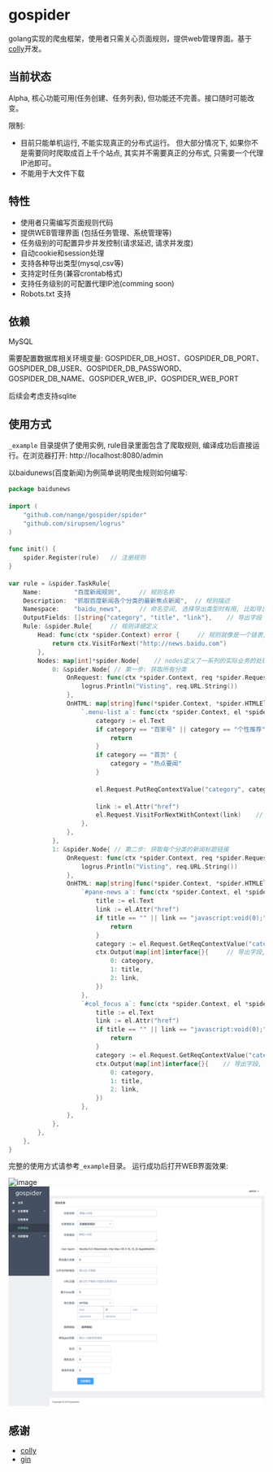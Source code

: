 # gospider
golang实现的爬虫框架，使用者只需关心页面规则，提供web管理界面。基于[colly](https://github.com/gocolly/colly)开发。


## 当前状态
Alpha, 核心功能可用(任务创建、任务列表), 但功能还不完善。接口随时可能改变。

限制: 
* 目前只能单机运行, 不能实现真正的分布式运行。 但大部分情况下, 如果你不是需要同时爬取成百上千个站点, 其实并不需要真正的分布式, 
只需要一个代理IP池即可。
* 不能用于大文件下载


## 特性
* 使用者只需编写页面规则代码
* 提供WEB管理界面 (包括任务管理、系统管理等)
* 任务级别的可配置异步并发控制(请求延迟, 请求并发度)
* 自动cookie和session处理
* 支持各种导出类型(mysql,csv等)
* 支持定时任务(兼容crontab格式)
* 支持任务级别的可配置代理IP池(comming soon)
* Robots.txt 支持

## 依赖
MySQL

需要配置数据库相关环境变量: GOSPIDER_DB_HOST、GOSPIDER_DB_PORT、GOSPIDER_DB_USER、GOSPIDER_DB_PASSWORD、GOSPIDER_DB_NAME、GOSPIDER_WEB_IP、GOSPIDER_WEB_PORT

后续会考虑支持sqlite

## 使用方式
`_example` 目录提供了使用实例, rule目录里面包含了爬取规则, 编译成功后直接运行。在浏览器打开: http://localhost:8080/admin

以baidunews(百度新闻)为例简单说明爬虫规则如何编写:
```go
package baidunews

import (
	"github.com/nange/gospider/spider"
	"github.com/sirupsen/logrus"
)

func init() {
	spider.Register(rule)   // 注册规则
}

var rule = &spider.TaskRule{
	Name:         "百度新闻规则",     // 规则名称
	Description:  "抓取百度新闻各个分类的最新焦点新闻",  // 规则描述
	Namespace:    "baidu_news",     // 命名空间, 选择导出类型时有用, 比如导出类型为MySQL时, namespace相当于表明
	OutputFields: []string{"category", "title", "link"},    // 导出字段
	Rule: &spider.Rule{     // 规则详细定义
		Head: func(ctx *spider.Context) error {     // 规则就像是一个链表, head为头节点, 后续为node节点, head节点的处理应该足够简单, 比如定义入口链接, 处理登陆等
			return ctx.VisitForNext("http://news.baidu.com")
		},
		Nodes: map[int]*spider.Node{    // nodes定义了一系列的实际业务的处理步骤, 一个复杂的业务可以被分为多个连续的子任务, key从0开始递增
			0: &spider.Node{ // 第一步: 获取所有分类
				OnRequest: func(ctx *spider.Context, req *spider.Request) { // 实际请求发出之前执行
					logrus.Println("Visting", req.URL.String())
				},
				OnHTML: map[string]func(*spider.Context, *spider.HTMLElement){  // 返回结果是html时执行, map的key为页面选择器(和jquery的选择器语法相同)
					`.menu-list a`: func(ctx *spider.Context, el *spider.HTMLElement) { // 获取所有分类
						category := el.Text
						if category == "百家号" || category == "个性推荐" {
							return
						}
						if category == "首页" {
							category = "热点要闻"
						}

						el.Request.PutReqContextValue("category", category)     // 在请求的context中存储key,value值(通常用于需要传递参数到下一个处理流程时使用)

						link := el.Attr("href")
						el.Request.VisitForNextWithContext(link)    // 定义下一个处理流程的入口, 并且保留context上下文
					},
				},
			},
			1: &spider.Node{ // 第二步: 获取每个分类的新闻标题链接
				OnRequest: func(ctx *spider.Context, req *spider.Request) {
					logrus.Println("Visting", req.URL.String())
				},
				OnHTML: map[string]func(*spider.Context, *spider.HTMLElement){
					`#pane-news a`: func(ctx *spider.Context, el *spider.HTMLElement) {
						title := el.Text
						link := el.Attr("href")
						if title == "" || link == "javascript:void(0);" {
							return
						}
						category := el.Request.GetReqContextValue("category")   // 取出上一步context中存储的值
						ctx.Output(map[int]interface{}{     // 导出字段, key从0递增, 很上面的OutputFields内容需要一一对应
							0: category,
							1: title,
							2: link,
						})
					},
					`#col_focus a`: func(ctx *spider.Context, el *spider.HTMLElement) {
						title := el.Text
						link := el.Attr("href")
						if title == "" || link == "javascript:void(0);" {
							return
						}
						category := el.Request.GetReqContextValue("category")      // 取出上一步context中存储的值
						ctx.Output(map[int]interface{}{    // 导出字段, key从0递增, 很上面的OutputFields内容需要一一对应
							0: category,
							1: title,
							2: link,
						})
					},
				},
			},
		},
	},
}

```
完整的使用方式请参考`_example`目录。 运行成功后打开WEB界面效果:

![image](images/gospider_task_list.png)
![image](images/gospider_task_create.png)


## 感谢
* [colly](https://github.com/gocolly/colly)
* [gin](https://github.com/gin-gonic/gin)

